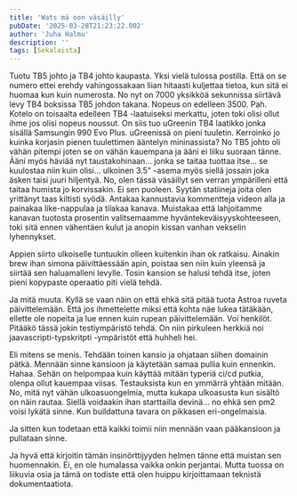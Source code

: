 ```yaml
---
title: 'Wats mä oon väsäilly'
pubDate: '2025-03-28T21:23:22.002'
author: 'Juha Halmu'
description: ''
tags: [Sekalaista]
---
```

Tuotu TB5 johto ja TB4 johto kaupasta. Yksi vielä tulossa postilla. Että on se numero ettei erehdy vahingossakaan liian hitaasti kuljettaa tietoa, kun sitä ei huomaa kun kuin numerosta. No nyt on 7000 yksikköä sekunnissa siirtävä levy TB4 boksissa TB5 johdon takana. Nopeus on edelleen 3500. Pah. Kotelo on toisaalta edelleen TB4 -laatuiseksi merkattu, joten toki olisi ollut ihme jos olisi nopeus noussut. On siis tuo uGreenin TB4 laatikko jonka sisällä Samsungin 990 Evo Plus. uGreenissä on pieni tuuletin. Kerroinko jo kuinka korjasin pienen tuulettimen ääntelyn mininassista? No TB5 johto oli vähän pitempi joten se on vähän kauempana ja ääni ei liiku suoraan tänne. Ääni myös häviää nyt taustakohinaan... jonka se taitaa tuottaa itse... se kuulostaa niin kuin olisi...  ulkoinen 3.5" -asema myös siellä jossain joka äsken taisi juuri hiljentyä. No, olen tässä väsäillyt sen verran ympärilleni että taitaa humista jo korvissakin.  Ei sen puoleen. Syytän statiineja joita olen yrittänyt taas kiltisti syödä. Antakaa kannustavia kommentteja videon alla ja painakaa like-nappulaa ja tilakaa kanava. Muistakaa että lahjoitamme kanavan tuotosta prosentin valitsemaamme hyväntekeväisyyskohteeseen, toki sitä ennen vähentäen kulut ja anopin kissan vanhan vekselin lyhennykset.

Appien siirto ulkoiselle tuntuukin olleen kuitenkin ihan ok ratkaisu. Ainakin brew ihan simona päivittäessään apin, poistaa sen niin kuin yleensä ja siirtää sen haluamalleni levylle. Tosin kansion se halusi tehdä itse, joten pieni kopypaste operaatio piti vielä tehdä. 

Ja mitä muuta. Kyllä se vaan näin on että ehkä sitä pitää tuota Astroa ruveta päivittelemään. Että jos ihmettelette miksi että kohta näe lukea tätäkään, ellette ole nopeita ja lue ennen kuin rupean päivittelemään. Voi henkilöt. Pitääkö tässä jokin testiympäristö tehdä. On niin pirkuleen herkkiä noi jaavascripti-typskritpti -ympäristöt että huhheli hei. 

Eli mitens se menis. Tehdään toinen kansio ja ohjataan siihen domainin pätkä. Mennään sinne kansioon ja käytetään samaa pullia kuin ennenkin. Hahaa. Sehän on helpompaa kuin käyttää mitään typeriä ci/cd putkia, olenpa ollut kauempaa viisas. Testauksista kun en ymmärrä yhtään mitään. No, mitä nyt vähän ulkoasuongelmia, mutta kukapa ulkoasusta kun sisältö on näin rautaa.
Siellä voidaakin ihan starttailla devinä... no ehkä sen pm2 voisi lykätä sinne. Kun buildattuna tavara on pikkasen eri-ongelmaisia.

Ja sitten kun todetaan että kaikki toimii niin mennään vaan pääkansioon ja pullataan sinne. 

Ja hyvä että kirjoitin tämän insinörttijyyden helmen tänne että muistan sen huomennakin. Ei, en ole humalassa vaikka onkin perjantai. Mutta tuossa on liikuvia osia ja tämä on todiste että olen huippu kirjoittamaan teknistä dokumentaatiota.